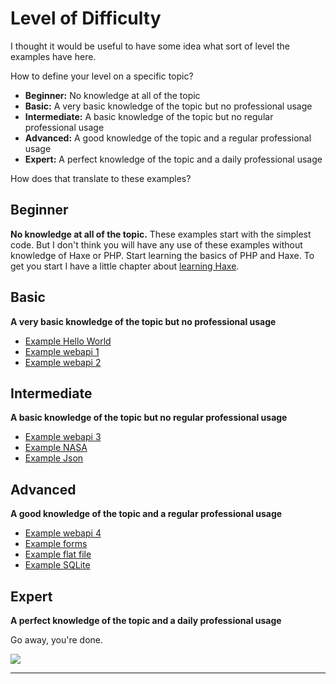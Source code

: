 # Level of Difficulty

I thought it would be useful to have some idea what sort of level the examples have here.


How to define your level on a specific topic?

- **Beginner:** No knowledge at all of the topic
- **Basic:** A very basic knowledge of the topic but no professional usage
- **Intermediate:** A basic knowledge of the topic but no regular professional usage
- **Advanced:** A good knowledge of the topic and a regular professional usage
- **Expert:** A perfect knowledge of the topic and a daily professional usage


How does that translate to these examples?

## Beginner
**No knowledge at all of the topic.**
These examples start with the simplest code.
But I don't think you will have any use of these examples without knowledge of Haxe or PHP.
Start learning the basics of PHP and Haxe.
To get you start I have a little chapter about [learning Haxe](haxe/learn-haxe.md).


## Basic
**A very basic knowledge of the topic but no professional usage**

* [Example Hello World](00helloworld/about.md)
* [Example webapi 1](01webapi/about.md)
* [Example webapi 2](02webapi/about.md)


## Intermediate
**A basic knowledge of the topic but no regular professional usage**

* [Example webapi 3](03webapi/about.md)
* [Example NASA](06nasa/about.md)
* [Example Json](08json/about.md)


## Advanced
**A good knowledge of the topic and a regular professional usage**

* [Example webapi 4](04webapi/about.md)
* [Example forms](05forms/about.md)
* [Example flat file](09flatfile/about.md)
* [Example SQLite](10sqlite/about.md)



## Expert
**A perfect knowledge of the topic and a daily professional usage**

Go away, you're done.

![](https://s-media-cache-ak0.pinimg.com/originals/4b/bc/13/4bbc13ea757ccbcf384279f40b6091d4.gif)

-----
